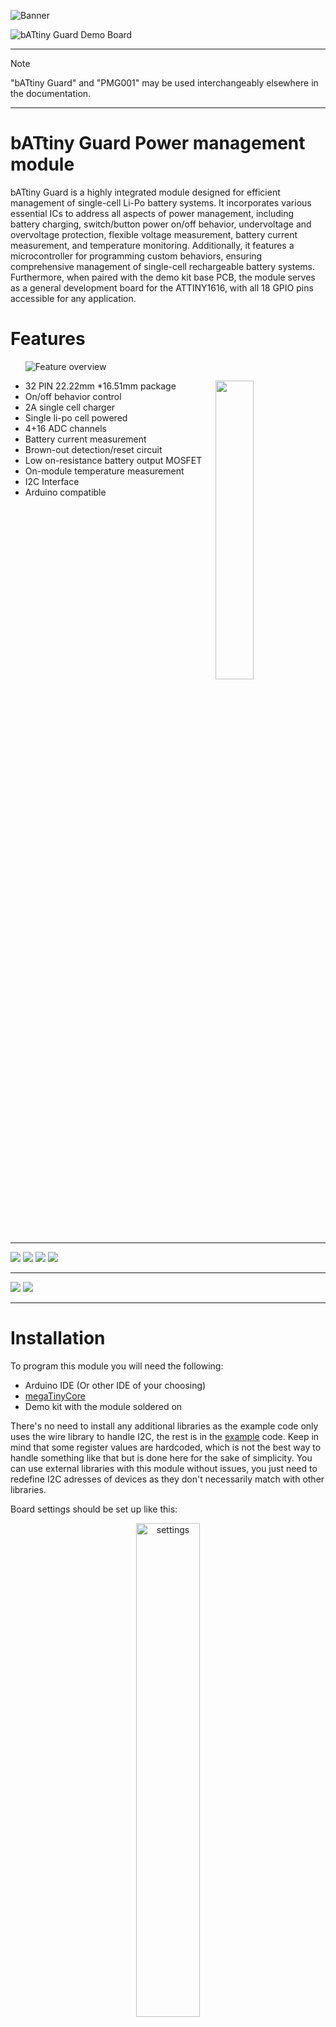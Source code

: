 ![Banner](docs/visual/battiny_banner.png)


![bATtiny Guard Demo Board](docs/visual/battiny_guard_dk_vis1.png)



---------------------------------------------------------------------------------
> [!NOTE]
> "bATtiny Guard" and "PMG001" may be used interchangeably elsewhere in the documentation.

---------------------------------------------------------------------------------
# bATtiny Guard Power management module

bATtiny Guard is a highly integrated module designed for efficient management of single-cell
Li-Po battery systems. It incorporates various essential ICs to address all aspects of power
management, including battery charging, switch/button power on/off behavior, undervoltage
and overvoltage protection, flexible voltage measurement, battery current measurement, and
temperature monitoring. Additionally, it features a microcontroller for programming custom
behaviors, ensuring comprehensive management of single-cell rechargeable battery
systems.
Furthermore, when paired with the demo kit base PCB, the module serves as a general
development board for the ATTINY1616, with all
18 GPIO pins accessible for any application.
&nbsp;
&nbsp;
&nbsp;
&nbsp;
&nbsp;
&nbsp;
&nbsp;
&nbsp;
&nbsp;
&nbsp;


# Features
&nbsp;
&nbsp;
&nbsp;
![Feature overview](docs/visual/info.png)
&nbsp;
&nbsp;
&nbsp;
&nbsp;
&nbsp;
<p>
<img src="/docs/visual/battiny_guard_dk_isov.png" align="right" width="35%"/>

- 32 PIN 22.22mm *16.51mm package
- On/off behavior control
- 2A single cell charger
- Single li-po cell powered
- 4+16 ADC channels
- Battery current measurement
- Brown-out detection/reset circuit
- Low on-resistance battery output MOSFET
- On-module temperature measurement
- I2C Interface
- Arduino compatible

<br clear="right"/>
</p>

---------------------------------------------------------------------------------
<p align="left">
  <a href="bATtiny_guard_datasheet.pdf"><img src="docs/visual/badges/Module-Datasheet-1E90FF.svg"></a>
  <a href="docs/schematics/bATtiny_guard_module_schematic.pdf"><img src="docs/visual/badges/Module-Schematic-1E90FF.svg"></a>
  <a href="bATtiny_guard_default_code"><img src="docs/visual/badges/Module-Code-1E90FF.svg"></a>
  <a href="/docs/bom/bATtiny_guard_module_bom_partlist.pdf"><img src="docs/visual/badges/Module-BOM-1E90FF.svg"></a>
</p>

---------------------------------------------------------------------------------
<p align="left">
  <a href="docs/schematics/bATtiny_guard_demo_board_schematic.pdf"><img src="docs/visual/badges/Demo_Board-Schematic-1E90FF.svg"></a>
  <a href="docs/bom/bATtiny_guard_demo_board_bom_partlist.pdf"><img src="docs/visual/badges/Demo_Board-BOM-1E90FF.svg"></a>
</p>

---------------------------------------------------------------------------------

# Installation

To program this module you will need the following:

- Arduino IDE (Or other IDE of your choosing)
- [megaTinyCore](https://github.com/SpenceKonde/megaTinyCore)
- Demo kit with the module soldered on

There's no need to install any additional libraries as the example code only uses the wire library to handle I2C, the rest is in the [example](bATtiny_guard_default_code/bATtiny_guard_default_code.ino) code. Keep in mind that some register values are hardcoded, which is not the best way to handle something like that but is done here for the sake of simplicity. You can use external libraries with this module without issues, you just need to redefine I2C adresses of devices as they don't necessarily match with other libraries.





Board settings should be set up like this:
<p align="center">
<img 
    width="45%"
    src="docs/visual/arduino_ide_settings.png" 
    alt="settings">
</img>
</p>

Default code provides basic power management and monitoring - press PWR_SW for >500ms and BAT_OUT will turn on, hold PWR_SW for >3s and BAT_OUT will turn off.

To start, you should have the demo board connected via USB to your computer. Powering over USB only will work most of the time, but it is strongly recommended to have the battery connected to the demo board/module.
Switching between USB modes is done with the use of a tactile switch on the demo board; for flashing/programming, set it to 'UPDI', by pressing the button again, the mode is toggled to 'Serial' which will allow for serial communication.
<p align="center">
<img 
    width="45%"
    src="docs/visual/battiny_guard_bat.png" 
    alt="bat connected">
</img>
&nbsp;
&nbsp;
&nbsp;
&nbsp;
<img 
    width="45%"
    src="docs/visual/battiny_guard_usb.png" 
    alt="usb connected">
</img>
</p>


Example output to serial (ADC pins floating):
<p align="center">
<img 
    style="width: 45%;"
    align="center;"
    src="docs/visual/battiny_serial_out_ex.png" 
    alt="settings">
</img>
</p>


For more information, please read the [datasheet](bATtiny_guard_datasheet.pdf).

---------------------------------------------------------------------------------
    
# Module Schematic



![Module schematic](docs/visual/schematic_module_wb.png)

---------------------------------------------------------------------------------


# Demo board Schematic



![Breakout schematic](docs/visual/schematic_breakout_battiny_guard.png)


---------------------------------------------------------------------------------
# bATtiny Series

![bATtiny Series](docs/visual/battiny_series_banner.png)


---------------------------------------------------------------------------------
# [License](LICENSE)
